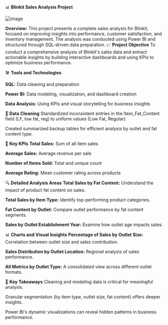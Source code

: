 📊 **Blinkit Sales Analysis Project**

![image](https://github.com/user-attachments/assets/4cf7e265-e29d-460c-aae1-cfed2e4fc4c6)

**Overview:** This project presents a complete sales analysis for Blinkit, focused on improving insights into performance, customer satisfaction, and inventory management. The analysis was conducted using Power BI and structured through SQL-driven data preparation.
📈 **Project Objective**
To conduct a comprehensive analysis of Blinkit's sales data and extract actionable insights by building interactive dashboards and using KPIs to optimize business performance.

🛠 **Tools and Technologies**

**SQL:** Data cleaning and preparation

**Power BI:** Data modeling, visualization, and dashboard creation

**Data Analysis:** Using KPIs and visual storytelling for business insights

🧹 **Data Cleaning**
Standardized inconsistent entries in the Item_Fat_Content field (LF, low fat, reg) to uniform values (Low Fat, Regular).

Created summarized backup tables for efficient analysis by outlet and fat content type.

🔑 **Key KPIs**
**Total Sales:** Sum of all item sales

**Average Sales:** Average revenue per sale

**Number of Items Sold:** Total and unique count

**Average Rating:** Mean customer rating across products

🔍 **Detailed Analysis Areas**
**Total Sales by Fat Content:** Understand the impact of product fat content on sales.

**Total Sales by Item Type:** Identify top-performing product categories.

**Fat Content by Outlet:** Compare outlet performance by fat content segments.

**Sales by Outlet Establishment Year:** Examine how outlet age impacts sales.

📊 **Charts and Visual Insights**
**Percentage of Sales by Outlet Size:** Correlation between outlet size and sales contribution.

**Sales Distribution by Outlet Location:** Regional analysis of sales performance.

**All Metrics by Outlet Type:** A consolidated view across different outlet formats.

🚀 **Key Takeaways**
Cleaning and modeling data is critical for meaningful analysis.

Granular segmentation (by item type, outlet size, fat content) offers deeper insights.

Power BI's dynamic visualizations can reveal hidden patterns in business performance.

